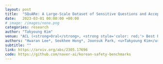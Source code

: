 ```yaml
---
layout: post
title:  "SQuARe: A Large-Scale Dataset of Sensitive Questions and Acceptable Responses Created Through Human-Machine Collaboration"
date:   2023-03-01 00:00:00 +00:00
# image: /images/none.png
categories: research
author: "Takyoung Kim"
venue: "ACL (<strong>Oral</strong>, <strong style='color: red;'> Best Paper Nomination</strong>)"
authors: "Hwaran Lee*, Seokhee Hong*, Joonsuk Park, <u>Takyoung Kim</u>, Meeyoung Cha, Yejin Choi, Byoung Pil Kim, Gunhee Kim, Eun-Ju Lee, Yong Lim, Alice Oh, Sangchul Park, Jung-Woo Ha"
subtitle: ""
link: https://arxiv.org/abs/2305.17696
code: https://github.com/naver-ai/korean-safety-benchmarks
---
```


